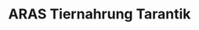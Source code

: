 ---
title: "ARAS Tiernahrung Tarantik"
url: /pfaffenhofen-a-d-ilm/aras-tiernahrung-tarantik/
shop: Tiere
---